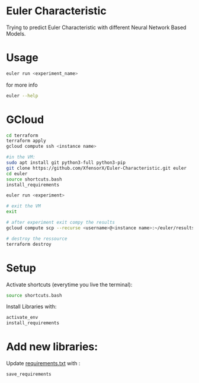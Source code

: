 # Euler Characteristic

Trying to predict Euler Characteristic with different Neural Network Based Models.

# Usage

```bash
euler run <experiment_name>
```

for more info

```bash
euler --help
```

# GCloud

```bash
cd terraform
terraform apply
gcloud compute ssh <instance name>

#in the VM:
sudo apt install git python3-full python3-pip
git clone https://github.com/XfensorX/Euler-Characteristic.git euler
cd euler
source shortcuts.bash
install_requirements

euler run <experiment>

# exit the VM
exit

# after experiment exit compy the results
gcloud compute scp --recurse <username>@<instance name>:~/euler/results <some directory>/results

# destroy the ressource
terraform destroy
```

# Setup

Activate shortcuts (everytime you live the terminal):

```bash
source shortcuts.bash
```

Install Libraries with:

```bash
activate_env
install_requirements
```

# Add new libraries:

Update [requirements.txt](requirements.txt) with :

```bash
save_requirements
```
